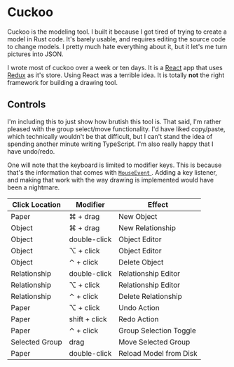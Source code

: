 # Cuckoo

Cuckoo is the modeling tool.
I built it because I got tired of trying to create a model in Rust code.
It's barely usable, and requires editing the source code to change models.
I pretty much hate everything about it, but it let's me turn pictures into JSON.

I wrote most of cuckoo over a week or ten days.
It is a [React](https://reactjs.org) app that uses [Redux](https://redux.js.org) as it's store.
Using React was a terrible idea.
It is totally __not__ the right framework for building a drawing tool.

## Controls

I'm including this to just show how brutish this tool is.
That said, I'm rather pleased with the group select/move functionality.
I'd have liked copy/paste, which technically wouldn't be that difficult, but I can't stand the idea of spending another minute writing TypeScript.
I'm also really happy that I have undo/redo.

One will note that the keyboard is limited to modifier keys.
This is because that's the information that comes with [ `MouseEvent` ](https://developer.mozilla.org/en-US/docs/Web/API/MouseEvent).
Adding a key listener, and making that work with the way drawing is implemented would have been a nightmare.

| Click Location | Modifier         | Effect                 |
| -------------- | ---------------- | -----------------------|
| Paper          | ⌘ + drag         | New Object             |
| Object         | ⌘ + drag         | New Relationship       |
| Object         | double-click     | Object Editor          |
| Object         | ⌥ + click        | Object Editor          |
| Object         | ⌃ + click        | Delete Object          |
| Relationship   | double-click     | Relationship Editor    |
| Relationship   | ⌥ + click        | Relationship Editor    |
| Relationship   | ⌃ + click        | Delete Relationship    |
| Paper          | ⌥ + click        | Undo Action            |
| Paper          | shift + click    | Redo Action            |
| Paper          | ⌃ + click        | Group Selection Toggle |
| Selected Group | drag             | Move Selected Group    |
| Paper          | double-click     | Reload Model from Disk |
